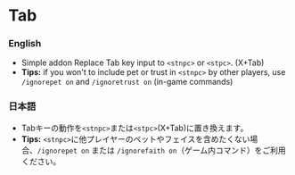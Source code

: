 # Tab

### English
- Simple addon Replace Tab key input to `<stnpc>` or `<stpc>`. (X+Tab)
- **Tips:** if you won't to include pet or trust in `<stnpc>` by other players, use `/ignorepet on` and `/ignoretrust on` (in-game commands)

### 日本語
- Tabキーの動作を`<stnpc>`または`<stpc>`(X+Tab)に置き換えます。
- **Tips:** `<stnpc>`に他プレイヤーのペットやフェイスを含めたくない場合、`/ignorepet on` または `/ignorefaith on`（ゲーム内コマンド）をご利用ください。
